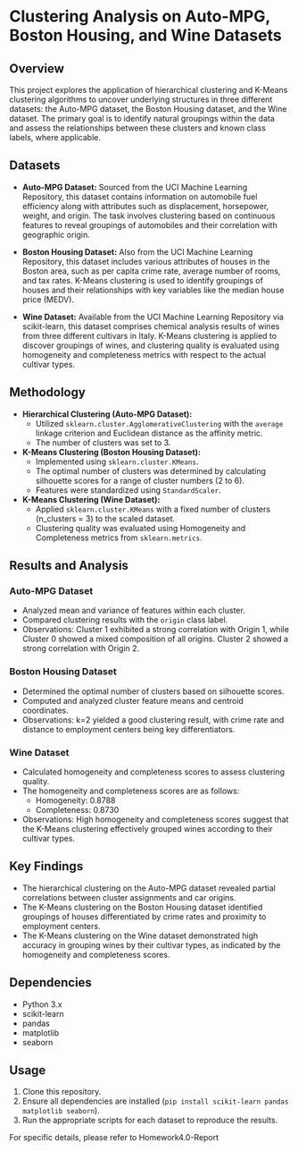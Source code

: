 # Clustering Analysis on Auto-MPG, Boston Housing, and Wine Datasets

## Overview

This project explores the application of hierarchical clustering and K-Means clustering algorithms to uncover underlying structures in three different datasets: the Auto-MPG dataset, the Boston Housing dataset, and the Wine dataset. The primary goal is to identify natural groupings within the data and assess the relationships between these clusters and known class labels, where applicable.

## Datasets

*   **Auto-MPG Dataset:** Sourced from the UCI Machine Learning Repository, this dataset contains information on automobile fuel efficiency along with attributes such as displacement, horsepower, weight, and origin. The task involves clustering based on continuous features to reveal groupings of automobiles and their correlation with geographic origin.

*   **Boston Housing Dataset:** Also from the UCI Machine Learning Repository, this dataset includes various attributes of houses in the Boston area, such as per capita crime rate, average number of rooms, and tax rates. K-Means clustering is used to identify groupings of houses and their relationships with key variables like the median house price (MEDV).

*   **Wine Dataset:** Available from the UCI Machine Learning Repository via scikit-learn, this dataset comprises chemical analysis results of wines from three different cultivars in Italy. K-Means clustering is applied to discover groupings of wines, and clustering quality is evaluated using homogeneity and completeness metrics with respect to the actual cultivar types.

## Methodology

*   **Hierarchical Clustering (Auto-MPG Dataset):**
    *   Utilized `sklearn.cluster.AgglomerativeClustering` with the `average` linkage criterion and Euclidean distance as the affinity metric.
    *   The number of clusters was set to 3.
*   **K-Means Clustering (Boston Housing Dataset):**
    *   Implemented using `sklearn.cluster.KMeans`.
    *   The optimal number of clusters was determined by calculating silhouette scores for a range of cluster numbers (2 to 6).
    *   Features were standardized using `StandardScaler`.
*   **K-Means Clustering (Wine Dataset):**
    *   Applied `sklearn.cluster.KMeans` with a fixed number of clusters (n\_clusters = 3) to the scaled dataset.
    *   Clustering quality was evaluated using Homogeneity and Completeness metrics from `sklearn.metrics`.

## Results and Analysis

### Auto-MPG Dataset

*   Analyzed mean and variance of features within each cluster.
*   Compared clustering results with the `origin` class label.
*   Observations: Cluster 1 exhibited a strong correlation with Origin 1, while Cluster 0 showed a mixed composition of all origins. Cluster 2 showed a strong correlation with Origin 2.

### Boston Housing Dataset

*   Determined the optimal number of clusters based on silhouette scores.
*   Computed and analyzed cluster feature means and centroid coordinates.
*   Observations: k=2 yielded a good clustering result, with crime rate and distance to employment centers being key differentiators.

### Wine Dataset

*   Calculated homogeneity and completeness scores to assess clustering quality.
*   The homogeneity and completeness scores are as follows:
    *   Homogeneity: 0.8788
    *   Completeness: 0.8730
*   Observations: High homogeneity and completeness scores suggest that the K-Means clustering effectively grouped wines according to their cultivar types.

## Key Findings

*   The hierarchical clustering on the Auto-MPG dataset revealed partial correlations between cluster assignments and car origins.
*   The K-Means clustering on the Boston Housing dataset identified groupings of houses differentiated by crime rates and proximity to employment centers.
*   The K-Means clustering on the Wine dataset demonstrated high accuracy in grouping wines by their cultivar types, as indicated by the homogeneity and completeness scores.

## Dependencies

*   Python 3.x
*   scikit-learn
*   pandas
*   matplotlib
*   seaborn

## Usage

1.  Clone this repository.
2.  Ensure all dependencies are installed (`pip install scikit-learn pandas matplotlib seaborn`).
3.  Run the appropriate scripts for each dataset to reproduce the results.

For specific details, please refer to Homework4.0-Report
